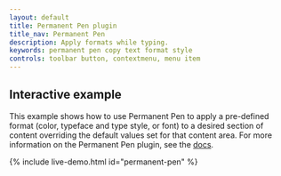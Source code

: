```yaml
---
layout: default
title: Permanent Pen plugin
title_nav: Permanent Pen
description: Apply formats while typing.
keywords: permanent pen copy text format style
controls: toolbar button, contextmenu, menu item
---
```


## Interactive example

This example shows how to use Permanent Pen to apply a pre-defined format (color, typeface and type style, or font) to a desired section of content overriding the default values set for that content area. For more information on the Permanent Pen plugin, see the [docs]({{site.baseurl}}/plugins/permanentpen/).

{% include live-demo.html id="permanent-pen" %}
